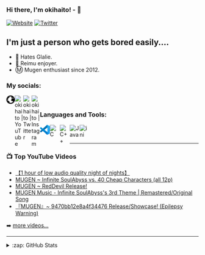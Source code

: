 ### Hi there, I'm okihaito! - 👋 

[![Website](https://img.shields.io/badge/My%20website-1.5k-red?style=for-the-badge&logo=internetexplorer&url=https%3A%2F%2Fhttps://mmhz.blog.fc2.com/)](https://mmhz.blog.fc2.com/)
[![Twitter](https://img.shields.io/badge/Twitter-57-white?style=for-the-badge&logo=twitter)](https://twitter.com/mhzmugen)

## I'm just a person who gets bored easily....

- 🧊 Hates Glalie.
- 🎀 Reimu enjoyer.
- Ⓜ️ Mugen enthusiast since 2012.

### My socials:

[<img align="left" alt="MUGEN Website" width="22px" src="https://raw.githubusercontent.com/iconic/open-iconic/master/svg/globe.svg" />][website]
[<img align="left" alt="okihaito | YouTube" width="22px" src="https://cdn.jsdelivr.net/npm/simple-icons@v3/icons/youtube.svg" />][youtube]
[<img align="left" alt="okihaito | Twitter" width="22px" src="https://cdn.jsdelivr.net/npm/simple-icons@v3/icons/twitter.svg" />][twitter]
[<img align="left" alt="okihaito | Instagram" width="22px" src="https://cdn.jsdelivr.net/npm/simple-icons@v3/icons/instagram.svg" />][instagram]

<br />

### Languages and Tools:

<img align="left" alt="Visual Studio Code" width="26px" src="https://raw.githubusercontent.com/github/explore/80688e429a7d4ef2fca1e82350fe8e3517d3494d/topics/visual-studio-code/visual-studio-code.png" />
<img align="left" alt="C" width="26px" src="https://upload.wikimedia.org/wikipedia/commons/thumb/1/18/C_Programming_Language.svg/695px-C_Programming_Language.svg.png" />
<img align="left" alt="C++" width="26px" src="https://upload.wikimedia.org/wikipedia/commons/thumb/1/18/ISO_C%2B%2B_Logo.svg/1200px-ISO_C%2B%2B_Logo.svg.png" />
<img align="left" alt="Java" width="26px" src="https://freepikpsd.com/file/2019/10/java-logo-transparent-png-5-Transparent-Images.png" />
<img align="left" alt="ini" width="26px" src="https://images.sftcdn.net/images/t_app-logo-xl,f_auto/p/0410efb0-96d1-11e6-a6c7-00163ec9f5fa/3975867179/mugen-Mugen.png" />

<br />
<br />

---

### 📺 Top YouTube Videos

<!-- YOUTUBE:START -->
- [【1 hour of low audio quality night of nights】](https://www.youtube.com/watch?v=SIgChyyNyYg)
- [MUGEN ~ Infinite SoulAbyss vs. 40 Cheap Characters (all 12p)](https://www.youtube.com/watch?v=0kXwByJbjHY)
- [MUGEN ~ RedDevil Release!](https://www.youtube.com/watch?v=7s_4-dA1h1k)
- [MUGEN Music - Infinite SoulAbyss's 3rd Theme | Remastered/Original Song](https://www.youtube.com/watch?v=oqHKPRcVf5s)
- [『MUGEN』~ 9470bb12e8a4f34476 Release/Showcase! (Epilepsy Warning)](https://www.youtube.com/watch?v=87OmS2QXg-I)
<!-- YOUTUBE:END -->

➡️ [more videos...](https://youtube.com/mhzmugen)

---

<details>
  <summary>:zap: GitHub Stats</summary>

  ![okihaito's GitHub stats](https://github-readme-stats.vercel.app/api?username=okihaito)

</details>

[website]: https://mmhz.blog.fc2.com/
[twitter]: https://twitter.com/mhzmugen
[youtube]: https://youtube.com/mhzmugen
[instagram]: https://instagram.com/okihaito

